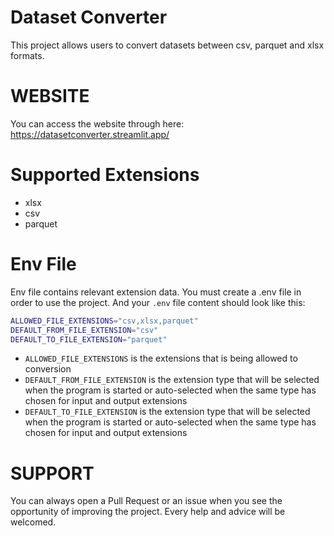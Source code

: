 
# Dataset Converter

This project allows users to convert datasets between csv, parquet and xlsx formats.

# WEBSITE

You can access the website through here: https://datasetconverter.streamlit.app/

# Supported Extensions

- xlsx
- csv
- parquet


# Env File

Env file contains relevant extension data. You must create a .env file in order to use the project. And your `.env` file content should look like this:

```bash
ALLOWED_FILE_EXTENSIONS="csv,xlsx,parquet"
DEFAULT_FROM_FILE_EXTENSION="csv"
DEFAULT_TO_FILE_EXTENSION="parquet"
```

- `ALLOWED_FILE_EXTENSIONS` is the extensions that is being allowed to conversion
- `DEFAULT_FROM_FILE_EXTENSION` is the extension type that will be selected when the program is started or auto-selected when the same type has chosen for input and output extensions
- `DEFAULT_TO_FILE_EXTENSION` is the extension type that will be selected when the program is started or auto-selected when the same type has chosen for input and output extensions

# SUPPORT

You can always open a Pull Request or an issue when you see the opportunity of improving the project. Every help and advice will be welcomed.

